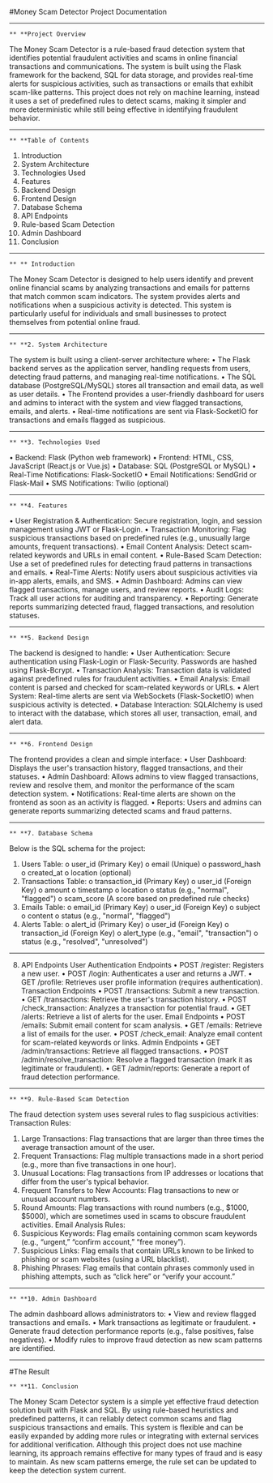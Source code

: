 #Money Scam Detector Project Documentation 
________________________________________
	** **Project Overview
The Money Scam Detector is a rule-based fraud detection system that identifies potential fraudulent activities and scams in online financial transactions and communications. The system is built using the Flask framework for the backend, SQL for data storage, and provides real-time alerts for suspicious activities, such as transactions or emails that exhibit scam-like patterns.
This project does not rely on machine learning, instead it uses a set of predefined rules to detect scams, making it simpler and more deterministic while still being effective in identifying fraudulent behavior.
________________________________________
	** **Table of Contents
1.	Introduction
2.	System Architecture
3.	Technologies Used
4.	Features
5.	Backend Design
6.	Frontend Design
7.	Database Schema
8.	API Endpoints
9.	Rule-based Scam Detection
10.	Admin Dashboard
11.	Conclusion
________________________________________
	** ** Introduction
The Money Scam Detector is designed to help users identify and prevent online financial scams by analyzing transactions and emails for patterns that match common scam indicators. The system provides alerts and notifications when a suspicious activity is detected. This system is particularly useful for individuals and small businesses to protect themselves from potential online fraud.
________________________________________
	** **2. System Architecture
The system is built using a client-server architecture where:
•	The Flask backend serves as the application server, handling requests from users, detecting fraud patterns, and managing real-time notifications.
•	The SQL database (PostgreSQL/MySQL) stores all transaction and email data, as well as user details.
•	The Frontend provides a user-friendly dashboard for users and admins to interact with the system and view flagged transactions, emails, and alerts.
•	Real-time notifications are sent via Flask-SocketIO for transactions and emails flagged as suspicious.
________________________________________
	** **3. Technologies Used
•	Backend: Flask (Python web framework)
•	Frontend: HTML, CSS, JavaScript (React.js or Vue.js)
•	Database: SQL (PostgreSQL or MySQL)
•	Real-Time Notifications: Flask-SocketIO
•	Email Notifications: SendGrid or Flask-Mail
•	SMS Notifications: Twilio (optional)
________________________________________
	** **4. Features
•	User Registration & Authentication: Secure registration, login, and session management using JWT or Flask-Login.
•	Transaction Monitoring: Flag suspicious transactions based on predefined rules (e.g., unusually large amounts, frequent transactions).
•	Email Content Analysis: Detect scam-related keywords and URLs in email content.
•	Rule-Based Scam Detection: Use a set of predefined rules for detecting fraud patterns in transactions and emails.
•	Real-Time Alerts: Notify users about suspicious activities via in-app alerts, emails, and SMS.
•	Admin Dashboard: Admins can view flagged transactions, manage users, and review reports.
•	Audit Logs: Track all user actions for auditing and transparency.
•	Reporting: Generate reports summarizing detected fraud, flagged transactions, and resolution statuses.
________________________________________
	** **5. Backend Design
The backend is designed to handle:
•	User Authentication: Secure authentication using Flask-Login or Flask-Security. Passwords are hashed using Flask-Bcrypt.
•	Transaction Analysis: Transaction data is validated against predefined rules for fraudulent activities.
•	Email Analysis: Email content is parsed and checked for scam-related keywords or URLs.
•	Alert System: Real-time alerts are sent via WebSockets (Flask-SocketIO) when suspicious activity is detected.
•	Database Interaction: SQLAlchemy is used to interact with the database, which stores all user, transaction, email, and alert data.
________________________________________
	** **6. Frontend Design
The frontend provides a clean and simple interface:
•	User Dashboard: Displays the user's transaction history, flagged transactions, and their statuses.
•	Admin Dashboard: Allows admins to view flagged transactions, review and resolve them, and monitor the performance of the scam detection system.
•	Notifications: Real-time alerts are shown on the frontend as soon as an activity is flagged.
•	Reports: Users and admins can generate reports summarizing detected scams and fraud patterns.
________________________________________
	** **7. Database Schema
Below is the SQL schema for the project:
1.	Users Table:
o	user_id (Primary Key)
o	email (Unique)
o	password_hash
o	created_at
o	location (optional)
2.	Transactions Table:
o	transaction_id (Primary Key)
o	user_id (Foreign Key)
o	amount
o	timestamp
o	location
o	status (e.g., "normal", "flagged")
o	scam_score (A score based on predefined rule checks)
3.	Emails Table:
o	email_id (Primary Key)
o	user_id (Foreign Key)
o	subject
o	content
o	status (e.g., "normal", "flagged")
4.	Alerts Table:
o	alert_id (Primary Key)
o	user_id (Foreign Key)
o	transaction_id (Foreign Key)
o	alert_type (e.g., "email", "transaction")
o	status (e.g., "resolved", "unresolved")
________________________________________
8. API Endpoints
User Authentication Endpoints
•	POST /register: Registers a new user.
•	POST /login: Authenticates a user and returns a JWT.
•	GET /profile: Retrieves user profile information (requires authentication).
Transaction Endpoints
•	POST /transactions: Submit a new transaction.
•	GET /transactions: Retrieve the user's transaction history.
•	POST /check_transaction: Analyzes a transaction for potential fraud.
•	GET /alerts: Retrieve a list of alerts for the user.
Email Endpoints
•	POST /emails: Submit email content for scam analysis.
•	GET /emails: Retrieve a list of emails for the user.
•	POST /check_email: Analyze email content for scam-related keywords or links.
Admin Endpoints
•	GET /admin/transactions: Retrieve all flagged transactions.
•	POST /admin/resolve_transaction: Resolve a flagged transaction (mark it as legitimate or fraudulent).
•	GET /admin/reports: Generate a report of fraud detection performance.
________________________________________
	** **9. Rule-Based Scam Detection
The fraud detection system uses several rules to flag suspicious activities:
Transaction Rules:
1.	Large Transactions: Flag transactions that are larger than three times the average transaction amount of the user.
2.	Frequent Transactions: Flag multiple transactions made in a short period (e.g., more than five transactions in one hour).
3.	Unusual Locations: Flag transactions from IP addresses or locations that differ from the user's typical behavior.
4.	Frequent Transfers to New Accounts: Flag transactions to new or unusual account numbers.
5.	Round Amounts: Flag transactions with round numbers (e.g., $1000, $5000), which are sometimes used in scams to obscure fraudulent activities.
Email Analysis Rules:
1.	Suspicious Keywords: Flag emails containing common scam keywords (e.g., “urgent,” “confirm account,” “free money”).
2.	Suspicious Links: Flag emails that contain URLs known to be linked to phishing or scam websites (using a URL blacklist).
3.	Phishing Phrases: Flag emails that contain phrases commonly used in phishing attempts, such as “click here” or “verify your account.”
________________________________________
	** **10. Admin Dashboard
The admin dashboard allows administrators to:
•	View and review flagged transactions and emails.
•	Mark transactions as legitimate or fraudulent.
•	Generate fraud detection performance reports (e.g., false positives, false negatives).
•	Modify rules to improve fraud detection as new scam patterns are identified.
_____________________________________


#The Result




	** **11. Conclusion
The Money Scam Detector system is a simple yet effective fraud detection solution built with Flask and SQL. By using rule-based heuristics and predefined patterns, it can reliably detect common scams and flag suspicious transactions and emails. This system is flexible and can be easily expanded by adding more rules or integrating with external services for additional verification.
Although this project does not use machine learning, its approach remains effective for many types of fraud and is easy to maintain. As new scam patterns emerge, the rule set can be updated to keep the detection system current.

